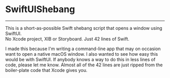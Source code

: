 # SwiftUIShebang
---
This is a short-as-possible Swift shebang script that opens a window using SwiftUI.  
No Xcode project, XIB or Storyboard.  Just 42 lines of Swift.  

I made this because I'm writing a command-line app that may on occasion want to open a native macOS window.  I also wanted to see how easy this would be with SwiftUI.  If anybody knows a way to do this in less lines of code, please let me know.  Almost all of the 42 lines are just ripped from the boiler-plate code that Xcode gives you.

